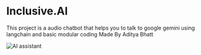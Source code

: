 # Inclusive.AI

This project is a audio chatbot that helps you to talk to google gemini using langchain and basic modular coding Made By Aditya Bhatt

![AI assistant](https://saibaba9758140479.blob.core.windows.net/testimages/AI%20assistant%20for%20blind%20people.png)


